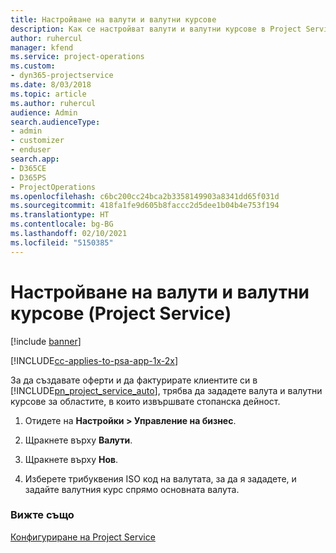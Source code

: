 ```yaml
---
title: Настройване на валути и валутни курсове
description: Как се настройват валути и валутни курсове в Project Service
author: ruhercul
manager: kfend
ms.service: project-operations
ms.custom:
- dyn365-projectservice
ms.date: 8/03/2018
ms.topic: article
ms.author: ruhercul
audience: Admin
search.audienceType:
- admin
- customizer
- enduser
search.app:
- D365CE
- D365PS
- ProjectOperations
ms.openlocfilehash: c6bc200cc24bca2b3358149903a8341dd65f031d
ms.sourcegitcommit: 418fa1fe9d605b8faccc2d5dee1b04b4e753f194
ms.translationtype: HT
ms.contentlocale: bg-BG
ms.lasthandoff: 02/10/2021
ms.locfileid: "5150385"
---
```

# <a name="set-up-currencies-and-exchange-rates-project-service"></a>Настройване на валути и валутни курсове (Project Service)

[!include [banner](../includes/psa-now-project-operations.md)]

[!INCLUDE[cc-applies-to-psa-app-1x-2x](../includes/cc-applies-to-psa-app-1x-2x.md)]

За да създавате оферти и да фактурирате клиентите си в [!INCLUDE[pn_project_service_auto](../includes/pn-project-service-auto.md)], трябва да зададете валута и валутни курсове за областите, в които извършвате стопанска дейност.  
  
1.  Отидете на **Настройки > Управление на бизнес**.  
  
2.  Щракнете върху **Валути**.  
  
3.  Щракнете върху **Нов**.  
  
4.  Изберете трибуквения ISO код на валутата, за да я зададете, и задайте валутния курс спрямо основната валута.  
  
### <a name="see-also"></a>Вижте също  
 [Конфигуриране на Project Service](../psa/configure.md)
